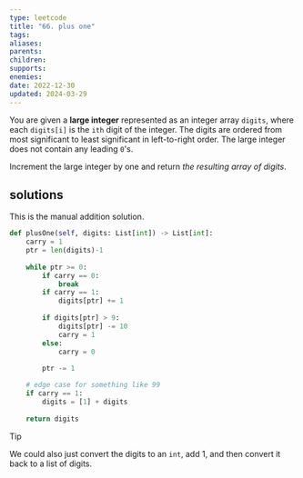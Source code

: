 ```yaml
---
type: leetcode
title: "66. plus one"
tags:
aliases: 
parents: 
children: 
supports: 
enemies:
date: 2022-12-30
updated: 2024-03-29
---
```


You are given a **large integer** represented as an integer array `digits`, where each `digits[i]` is the `ith` digit of the integer. The digits are ordered from most significant to least significant in left-to-right order. The large integer does not contain any leading `0`'s.

Increment the large integer by one and return _the resulting array of digits_.

## solutions

This is the manual addition solution.

```python
def plusOne(self, digits: List[int]) -> List[int]:
	carry = 1
	ptr = len(digits)-1
	  
	while ptr >= 0:
		if carry == 0:
			break
		if carry == 1:
			digits[ptr] += 1
	  
		if digits[ptr] > 9:
			digits[ptr] -= 10
			carry = 1
		else:
			carry = 0
	  
		ptr -= 1

	# edge case for something like 99
	if carry == 1:
		digits = [1] + digits
	
	return digits
```

> [!tip]
> We could also just convert the digits to an `int`, add 1, and then convert it back to a list of digits.

